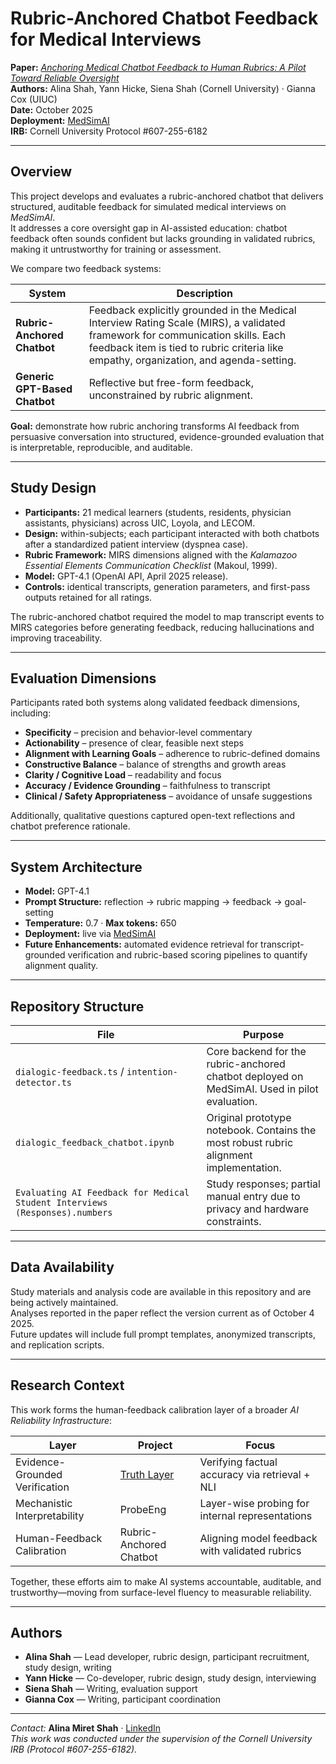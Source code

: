 # Rubric-Anchored Chatbot Feedback for Medical Interviews

**Paper:** [_Anchoring Medical Chatbot Feedback to Human Rubrics: A Pilot Toward Reliable Oversight_](https://github.com/amshah1022/rubric_anchored_feedback/blob/fcf29f762c0478bc53fa8bb20e6092146316da98/Anchoring_Medical_Chatbot_Feedback_to_Human_Rubrics__A_Pilot_Toward_Reliable_Oversight.pdf)  
**Authors:** Alina Shah, Yann Hicke, Siena Shah (Cornell University) · Gianna Cox (UIUC)  
**Date:** October 2025  
**Deployment:** [MedSimAI](https://medsimai.com/)  
**IRB:** Cornell University Protocol #607-255-6182  

---

## Overview

This project develops and evaluates a rubric-anchored chatbot that delivers structured, auditable feedback for simulated medical interviews on _MedSimAI_.  
It addresses a core oversight gap in AI-assisted education: chatbot feedback often sounds confident but lacks grounding in validated rubrics, making it untrustworthy for training or assessment.

We compare two feedback systems:

| System | Description |
|---------|--------------|
| **Rubric-Anchored Chatbot** | Feedback explicitly grounded in the Medical Interview Rating Scale (MIRS), a validated framework for communication skills. Each feedback item is tied to rubric criteria like empathy, organization, and agenda-setting. |
| **Generic GPT-Based Chatbot** | Reflective but free-form feedback, unconstrained by rubric alignment. |

**Goal:** demonstrate how rubric anchoring transforms AI feedback from persuasive conversation into structured, evidence-grounded evaluation that is interpretable, reproducible, and auditable.

---

## Study Design

- **Participants:** 21 medical learners (students, residents, physician assistants, physicians) across UIC, Loyola, and LECOM.  
- **Design:** within-subjects; each participant interacted with both chatbots after a standardized patient interview (dyspnea case).  
- **Rubric Framework:** MIRS dimensions aligned with the _Kalamazoo Essential Elements Communication Checklist_ (Makoul, 1999).  
- **Model:** GPT-4.1 (OpenAI API, April 2025 release).  
- **Controls:** identical transcripts, generation parameters, and first-pass outputs retained for all ratings.  

The rubric-anchored chatbot required the model to map transcript events to MIRS categories before generating feedback, reducing hallucinations and improving traceability.

---

## Evaluation Dimensions

Participants rated both systems along validated feedback dimensions, including:  
- **Specificity** – precision and behavior-level commentary  
- **Actionability** – presence of clear, feasible next steps  
- **Alignment with Learning Goals** – adherence to rubric-defined domains  
- **Constructive Balance** – balance of strengths and growth areas  
- **Clarity / Cognitive Load** – readability and focus  
- **Accuracy / Evidence Grounding** – faithfulness to transcript  
- **Clinical / Safety Appropriateness** – avoidance of unsafe suggestions  

Additionally, qualitative questions captured open-text reflections and chatbot preference rationale.

---

## System Architecture

- **Model:** GPT-4.1  
- **Prompt Structure:** reflection → rubric mapping → feedback → goal-setting  
- **Temperature:** 0.7 · **Max tokens:** 650  
- **Deployment:** live via [MedSimAI](https://medsimai.com/)  
- **Future Enhancements:** automated evidence retrieval for transcript-grounded verification and rubric-based scoring pipelines to quantify alignment quality.
---

## Repository Structure

| File | Purpose |
|------|----------|
| `dialogic-feedback.ts` / `intention-detector.ts` | Core backend for the rubric-anchored chatbot deployed on MedSimAI. Used in pilot evaluation. |
| `dialogic_feedback_chatbot.ipynb` | Original prototype notebook. Contains the most robust rubric alignment implementation. |
| `Evaluating AI Feedback for Medical Student Interviews (Responses).numbers` | Study responses; partial manual entry due to privacy and hardware constraints. |

---

## Data Availability

Study materials and analysis code are available in this repository and are being actively maintained.  
Analyses reported in the paper reflect the version current as of October 4 2025.  
Future updates will include full prompt templates, anonymized transcripts, and replication scripts.

---

## Research Context

This work forms the human-feedback calibration layer of a broader *AI Reliability Infrastructure*:

| Layer | Project | Focus |
|-------|----------|-------|
| Evidence-Grounded Verification | [Truth Layer](https://github.com/amshah1022/truth-layer) | Verifying factual accuracy via retrieval + NLI |
| Mechanistic Interpretability | ProbeEng | Layer-wise probing for internal representations |
| Human-Feedback Calibration | Rubric-Anchored Chatbot | Aligning model feedback with validated rubrics |

Together, these efforts aim to make AI systems accountable, auditable, and trustworthy—moving from surface-level fluency to measurable reliability.

---

## Authors

- **Alina Shah** — Lead developer, rubric design, participant recruitment, study design, writing  
- **Yann Hicke** — Co-developer, rubric design, study design, interviewing  
- **Siena Shah** — Writing, evaluation support  
- **Gianna Cox** — Writing, participant coordination  

---

*Contact:* **Alina Miret Shah** · [LinkedIn](https://www.linkedin.com/in/alinamshah/)  
*This work was conducted under the supervision of the Cornell University IRB (Protocol #607-255-6182).*

